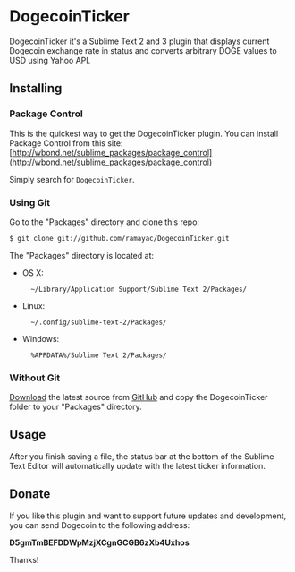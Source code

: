 # DogecoinTicker

DogecoinTicker it's a Sublime Text 2 and 3 plugin that displays current Dogecoin exchange rate in status and converts arbitrary DOGE values to USD using Yahoo API.

## Installing

### Package Control

This is the quickest way to get the DogecoinTicker plugin. You can install Package Control from this site: [http://wbond.net/sublime_packages/package_control](http://wbond.net/sublime_packages/package_control)

Simply search for `DogecoinTicker`.

### Using Git

Go to the "Packages" directory and clone this repo:

```sh
$ git clone git://github.com/ramayac/DogecoinTicker.git
```

The "Packages" directory is located at:

* OS X:

        ~/Library/Application Support/Sublime Text 2/Packages/

* Linux:

        ~/.config/sublime-text-2/Packages/

* Windows:

        %APPDATA%/Sublime Text 2/Packages/

### Without Git

[Download](https://github.com/ramayac/DogecoinTicker/archive/master.zip) the latest source from [GitHub](https://github.com/ramayac/DogecoinTicker) and copy the DogecoinTicker folder to your "Packages" directory.

## Usage

After you finish saving a file, the status bar at the bottom of the Sublime Text Editor will automatically update with the latest ticker information.

## Donate

If you like this plugin and want to support future updates and development, you can send Dogecoin to the following address:

**D5gmTmBEFDDWpMzjXCgnGCGB6zXb4Uxhos**

Thanks!
